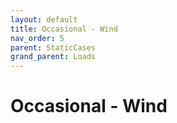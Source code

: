 ```yaml
---
layout: default
title: Occasional - Wind
nav_order: 5
parent: StaticCases
grand_parent: Loads
---
```


# Occasional - Wind